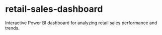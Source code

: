 # retail-sales-dashboard
Interactive Power BI dashboard for analyzing retail sales performance and trends.
